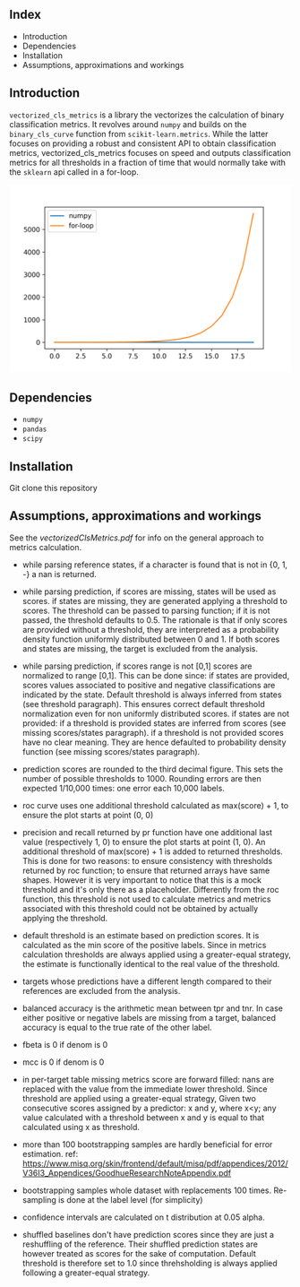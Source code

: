 ## Index
* Introduction
* Dependencies
* Installation
* Assumptions, approximations and workings

## Introduction
`vectorized_cls_metrics` is a library the vectorizes the calculation of binary classification metrics. It revolves 
around `numpy` and builds on the `binary_cls_curve` function from `scikit-learn.metrics`. While the latter focuses on
providing a robust and consistent API to obtain classification metrics, vectorized_cls_metrics focuses on speed and 
outputs classification metrics for all thresholds in a fraction of time that would normally take with the `sklearn` api 
called in a for-loop.

![performance](results.png)

## Dependencies
* `numpy`
* `pandas`
* `scipy`

## Installation
Git clone this repository

## Assumptions, approximations and workings
See the *vectorizedClsMetrics.pdf* for info on the general approach to metrics calculation.

* while parsing reference states, if a character is found that is not in {0, 1, -} a nan is returned.

* while parsing prediction, if scores are missing, states will be used as scores. if states are missing, they are
generated applying a threshold to scores. The threshold can be passed to parsing function; if it is not passed, the
threshold defaults to 0.5. The rationale is that if only scores are provided without a threshold, they are interpreted
as a probability density function uniformly distributed between 0 and 1. If both scores and states are missing, the
target is excluded from the analysis.

* while parsing prediction, if scores range is not [0,1] scores are normalized to range [0,1]. This can be done since:
if states are provided, scores values associated to positive and negative classifications are indicated by the state.
Default threshold is always inferred from states (see threshold paragraph). This ensures correct default threshold
normalization even for non uniformly distributed scores.
if states are not provided: if a threshold is provided states are inferred from scores (see missing scores/states
paragraph). if a threshold is not provided scores have no clear meaning. They are hence defaulted to probability density
function (see missing scores/states paragraph).

* prediction scores are rounded to the third decimal figure. This sets the number of possible thresholds to 1000. Rounding
errors are then expected 1/10,000 times: one error each 10,000 labels.

* roc curve uses one additional threshold calculated as max(score) + 1, to ensure the plot starts at point (0, 0)

* precision and recall returned by pr function have one
additional last value (respectively 1, 0) to ensure the plot starts at point (1, 0). An additional threshold of
max(score) + 1 is added to returned thresholds. This is done for two reasons: to ensure consistency with thresholds
returned by roc function; to ensure that returned arrays have same shapes. However it is very important to notice that
this is a mock threshold and it's only there as a placeholder. Differently from the roc function, this threshold is not
used to calculate metrics and metrics associated with this threshold could not be obtained by actually applying the
threshold.

* default threshold is an estimate based on prediction scores. It is calculated as the min score of the positive labels.
Since in metrics calculation thresholds are always applied using a greater-equal strategy, the estimate is functionally
identical to the real value of the threshold.

* targets whose predictions have a different length compared to their references are excluded from the analysis.

* balanced accuracy is the arithmetic mean between tpr and tnr. In case either positive or negative labels are missing
from a target, balanced accuracy is equal to the true rate of the other label.

* fbeta is 0 if denom is 0

* mcc is 0 if denom is 0

* in per-target table missing metrics score are forward filled: nans are replaced with the value from the immediate lower
threshold. Since threshold are applied using a greater-equal strategy, Given two consecutive scores assigned by a
predictor: x and y, where x<y; any value calculated with a threshold between x and y is equal to that calculated using x
as threshold.

* more than 100 bootstrapping samples are hardly beneficial for error estimation. ref:
https://www.misq.org/skin/frontend/default/misq/pdf/appendices/2012/V36I3_Appendices/GoodhueResearchNoteAppendix.pdf

* bootstrapping samples whole dataset with replacements 100 times. Re-sampling is done at the label level (for simplicity)

* confidence intervals are calculated on t distribution at 0.05 alpha.

* shuffled baselines don't have prediction scores since they are just a reshuffling of the reference. Their shuffled
prediction states are however treated as scores for the sake of computation. Default threshold is therefore set to 1.0
since threhsholding is always applied following a greater-equal strategy.